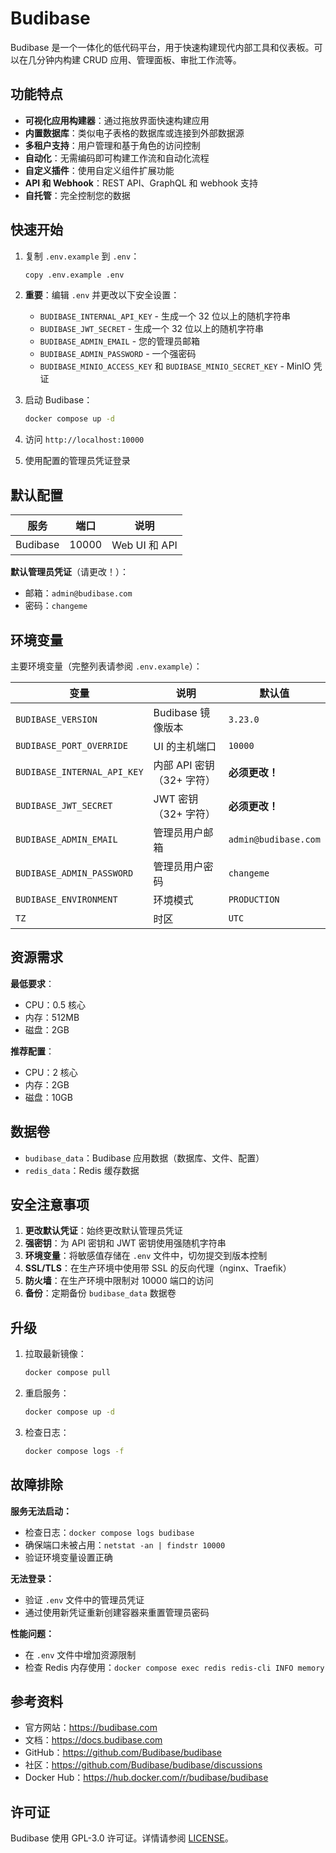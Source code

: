 # Budibase

Budibase 是一个一体化的低代码平台，用于快速构建现代内部工具和仪表板。可以在几分钟内构建 CRUD 应用、管理面板、审批工作流等。

## 功能特点

- **可视化应用构建器**：通过拖放界面快速构建应用
- **内置数据库**：类似电子表格的数据库或连接到外部数据源
- **多租户支持**：用户管理和基于角色的访问控制
- **自动化**：无需编码即可构建工作流和自动化流程
- **自定义插件**：使用自定义组件扩展功能
- **API 和 Webhook**：REST API、GraphQL 和 webhook 支持
- **自托管**：完全控制您的数据

## 快速开始

1. 复制 `.env.example` 到 `.env`：

   ```bash
   copy .env.example .env
   ```

2. **重要**：编辑 `.env` 并更改以下安全设置：
   - `BUDIBASE_INTERNAL_API_KEY` - 生成一个 32 位以上的随机字符串
   - `BUDIBASE_JWT_SECRET` - 生成一个 32 位以上的随机字符串
   - `BUDIBASE_ADMIN_EMAIL` - 您的管理员邮箱
   - `BUDIBASE_ADMIN_PASSWORD` - 一个强密码
   - `BUDIBASE_MINIO_ACCESS_KEY` 和 `BUDIBASE_MINIO_SECRET_KEY` - MinIO 凭证

3. 启动 Budibase：

   ```bash
   docker compose up -d
   ```

4. 访问 `http://localhost:10000`

5. 使用配置的管理员凭证登录

## 默认配置

| 服务     | 端口  | 说明          |
| -------- | ----- | ------------- |
| Budibase | 10000 | Web UI 和 API |

**默认管理员凭证**（请更改！）：

- 邮箱：`admin@budibase.com`
- 密码：`changeme`

## 环境变量

主要环境变量（完整列表请参阅 `.env.example`）：

| 变量                        | 说明                      | 默认值               |
| --------------------------- | ------------------------- | -------------------- |
| `BUDIBASE_VERSION`          | Budibase 镜像版本         | `3.23.0`             |
| `BUDIBASE_PORT_OVERRIDE`    | UI 的主机端口             | `10000`              |
| `BUDIBASE_INTERNAL_API_KEY` | 内部 API 密钥（32+ 字符） | **必须更改！**       |
| `BUDIBASE_JWT_SECRET`       | JWT 密钥（32+ 字符）      | **必须更改！**       |
| `BUDIBASE_ADMIN_EMAIL`      | 管理员用户邮箱            | `admin@budibase.com` |
| `BUDIBASE_ADMIN_PASSWORD`   | 管理员用户密码            | `changeme`           |
| `BUDIBASE_ENVIRONMENT`      | 环境模式                  | `PRODUCTION`         |
| `TZ`                        | 时区                      | `UTC`                |

## 资源需求

**最低要求**：

- CPU：0.5 核心
- 内存：512MB
- 磁盘：2GB

**推荐配置**：

- CPU：2 核心
- 内存：2GB
- 磁盘：10GB

## 数据卷

- `budibase_data`：Budibase 应用数据（数据库、文件、配置）
- `redis_data`：Redis 缓存数据

## 安全注意事项

1. **更改默认凭证**：始终更改默认管理员凭证
2. **强密钥**：为 API 密钥和 JWT 密钥使用强随机字符串
3. **环境变量**：将敏感值存储在 `.env` 文件中，切勿提交到版本控制
4. **SSL/TLS**：在生产环境中使用带 SSL 的反向代理（nginx、Traefik）
5. **防火墙**：在生产环境中限制对 10000 端口的访问
6. **备份**：定期备份 `budibase_data` 数据卷

## 升级

1. 拉取最新镜像：

   ```bash
   docker compose pull
   ```

2. 重启服务：

   ```bash
   docker compose up -d
   ```

3. 检查日志：

   ```bash
   docker compose logs -f
   ```

## 故障排除

**服务无法启动：**

- 检查日志：`docker compose logs budibase`
- 确保端口未被占用：`netstat -an | findstr 10000`
- 验证环境变量设置正确

**无法登录：**

- 验证 `.env` 文件中的管理员凭证
- 通过使用新凭证重新创建容器来重置管理员密码

**性能问题：**

- 在 `.env` 文件中增加资源限制
- 检查 Redis 内存使用：`docker compose exec redis redis-cli INFO memory`

## 参考资料

- 官方网站：<https://budibase.com>
- 文档：<https://docs.budibase.com>
- GitHub：<https://github.com/Budibase/budibase>
- 社区：<https://github.com/Budibase/budibase/discussions>
- Docker Hub：<https://hub.docker.com/r/budibase/budibase>

## 许可证

Budibase 使用 GPL-3.0 许可证。详情请参阅 [LICENSE](https://github.com/Budibase/budibase/blob/master/LICENSE)。
